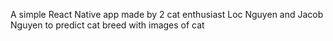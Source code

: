 A simple React Native app made by 2 cat enthusiast Loc Nguyen and Jacob Nguyen to predict cat breed with images of cat
